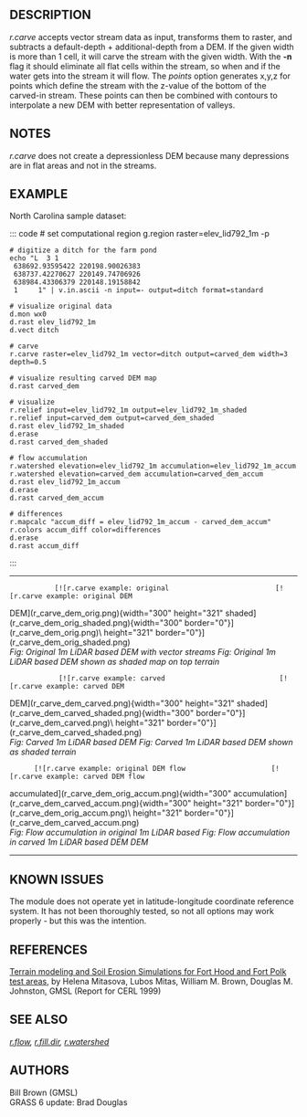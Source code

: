 ## DESCRIPTION

*r.carve* accepts vector stream data as input, transforms them to
raster, and subtracts a default-depth + additional-depth from a DEM. If
the given width is more than 1 cell, it will carve the stream with the
given width. With the **-n** flag it should eliminate all flat cells
within the stream, so when and if the water gets into the stream it will
flow. The *points* option generates x,y,z for points which define the
stream with the z-value of the bottom of the carved-in stream. These
points can then be combined with contours to interpolate a new DEM with
better representation of valleys.

## NOTES

*r.carve* does not create a depressionless DEM because many depressions
are in flat areas and not in the streams.

## EXAMPLE

North Carolina sample dataset:

::: code
    # set computational region
    g.region raster=elev_lid792_1m -p

    # digitize a ditch for the farm pond
    echo "L  3 1
     638692.93595422 220198.90026383
     638737.42270627 220149.74706926
     638984.43306379 220148.19158842
     1     1" | v.in.ascii -n input=- output=ditch format=standard

    # visualize original data
    d.mon wx0
    d.rast elev_lid792_1m
    d.vect ditch

    # carve
    r.carve raster=elev_lid792_1m vector=ditch output=carved_dem width=3 depth=0.5

    # visualize resulting carved DEM map
    d.rast carved_dem

    # visualize
    r.relief input=elev_lid792_1m output=elev_lid792_1m_shaded
    r.relief input=carved_dem output=carved_dem_shaded
    d.rast elev_lid792_1m_shaded
    d.erase
    d.rast carved_dem_shaded

    # flow accumulation
    r.watershed elevation=elev_lid792_1m accumulation=elev_lid792_1m_accum
    r.watershed elevation=carved_dem accumulation=carved_dem_accum
    d.rast elev_lid792_1m_accum
    d.erase
    d.rast carved_dem_accum

    # differences
    r.mapcalc "accum_diff = elev_lid792_1m_accum - carved_dem_accum"
    r.colors accum_diff color=differences
    d.erase
    d.rast accum_diff
:::

  ------------------------------------------------------ ---------------------------------------------------------
               [![r.carve example: original                          [![r.carve example: original DEM
   DEM](r_carve_dem_orig.png){width="300" height="321"       shaded](r_carve_dem_orig_shaded.png){width="300"
           border="0"}](r_carve_dem_orig.png)\            height="321" border="0"}](r_carve_dem_orig_shaded.png)\
  *Fig: Original 1m LiDAR based DEM with vector streams      *Fig: Original 1m LiDAR based DEM shown as shaded
                       map on top*                                               terrain*

                [![r.carve example: carved                            [![r.carve example: carved DEM
  DEM](r_carve_dem_carved.png){width="300" height="321"     shaded](r_carve_dem_carved_shaded.png){width="300"
          border="0"}](r_carve_dem_carved.png)\          height="321" border="0"}](r_carve_dem_carved_shaded.png)\
             *Fig: Carved 1m LiDAR based DEM*            *Fig: Carved 1m LiDAR based DEM shown as shaded terrain*

          [![r.carve example: original DEM flow                     [![r.carve example: carved DEM flow
   accumulated](r_carve_dem_orig_accum.png){width="300"   accumulation](r_carve_dem_carved_accum.png){width="300"
  height="321" border="0"}](r_carve_dem_orig_accum.png)\ height="321" border="0"}](r_carve_dem_carved_accum.png)\
    *Fig: Flow accumulation in original 1m LiDAR based     *Fig: Flow accumulation in carved 1m LiDAR based DEM*
                           DEM*
  ------------------------------------------------------ ---------------------------------------------------------

## KNOWN ISSUES

The module does not operate yet in latitude-longitude coordinate
reference system. It has not been thoroughly tested, so not all options
may work properly - but this was the intention.

## REFERENCES

[Terrain modeling and Soil Erosion Simulations for Fort Hood and Fort
Polk test
areas](http://fatra.cnr.ncsu.edu/~hmitaso/gmslab/reports/cerl99/rep99.html),
by Helena Mitasova, Lubos Mitas, William M. Brown, Douglas M. Johnston,
GMSL (Report for CERL 1999)

## SEE ALSO

*[r.flow](r.flow.html), [r.fill.dir](r.fill.dir.html),
[r.watershed](r.watershed.html)*

## AUTHORS

Bill Brown (GMSL)\
GRASS 6 update: Brad Douglas
